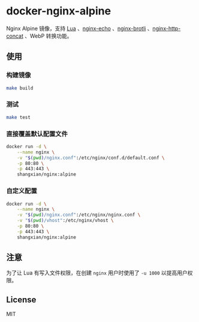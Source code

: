 # docker-nginx-alpine

Nginx Alpine 镜像，支持 [Lua](https://github.com/openresty/lua-nginx-module) 、[nginx-echo](https://github.com/openresty/echo-nginx-module) 、[nginx-brotli](https://github.com/google/ngx_brotli) 、[nginx-http-concat](https://github.com/alibaba/nginx-http-concat) 、WebP 转换功能。

## 使用

### 构建镜像

```bash
make build
```

### 测试

```bash
make test
```

### 直接覆盖默认配置文件

```bash
docker run -d \
    --name nginx \
    -v "$(pwd)/nginx.conf":/etc/nginx/conf.d/default.conf \
    -p 80:80 \
    -p 443:443 \
    shangxian/nginx:alpine
```

### 自定义配置

```bash
docker run -d \
    --name nginx \
    -v "$(pwd)/nginx.conf":/etc/nginx/nginx.conf \
    -v "$(pwd)/vhost":/etc/nginx/vhost \
    -p 80:80 \
    -p 443:443 \
    shangxian/nginx:alpine
```

## 注意

为了让 Lua 有写入文件权限，在创建 `nginx` 用户时使用了 `-u 1000` 以提高用户权限。

## License

MIT